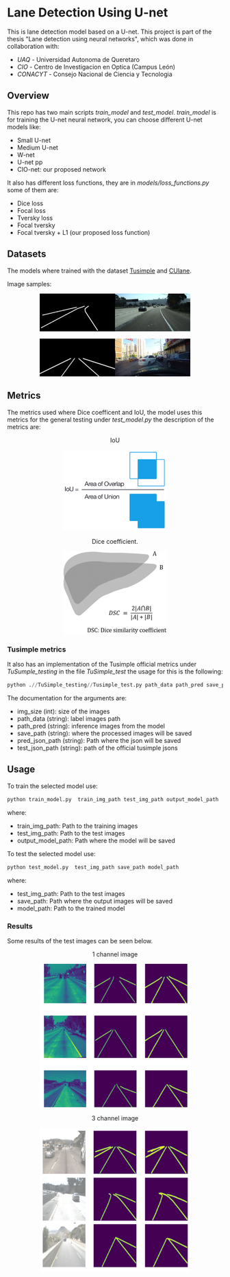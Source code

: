 # Lane Detection Using U-net
This is lane detection model based on a U-net. This project is part of the thesis "Lane detection using neural networks", which was done in collaboration with:
 * _UAQ_ - Universidad Autonoma de Queretaro
 * _CIO_ - Centro de Investigacion en Optica (Campus León)
 * _CONACYT_ - Consejo Nacional de Ciencia y Tecnologia

## Overview

This repo has two main scripts _train_model_ and _test_model_. _train_model_ is for training the U-net neural network, you can choose different U-net models like: 
* Small U-net
* Medium U-net
* W-net
* U-net pp
* CIO-net: our proposed network

It also has different loss functions, they are in _models/loss_functions.py_ some of them are:
* Dice loss
* Focal loss
* Tversky loss
* Focal tversky
* Focal tversky + L1 (our proposed loss function)

## Datasets
The models where trained with the dataset [Tusimple](https://www.kaggle.com/datasets/manideep1108/tusimple) and [CUlane](https://xingangpan.github.io/projects/CULane.html).

Image samples:
<p align="center">
  <img width="70%" height="48%" src="img/Tusimple.jpg">  
</p>

<p align="center">
  <img width="70%" height="48%" src="img/CULane.jpg">  
</p>


## Metrics

The metrics used where Dice coefficent and IoU, the model uses this metrics for the general testing under _test_model.py_ the description of the metrics are:

<p align="center">
IoU 
</p>

<p align="center">
<img width="48%" height="48%" src="img/IoU.png">  
</p>

<p align="center">
Dice coefficient.
</p>
<p align="center">
<img width="48%" height="48%" src="img/Dice.png">
</p>

### Tusimple metrics

It also has an implementation of the Tusimple official metrics under _TuSumple_testing_ in the file _TuSimple_test_ the usage for this is the following:

```python
python .//TuSimple_testing//Tusimple_test.py path_data path_pred save_path pred_json_path test_json_path
```

The documentation for the arguments are:

* img_size (int): size of the images
* path_data (string): label images path
* path_pred (string): inference images from the model
* save_path (string): where the processed images will be saved
* pred_json_path (string): Path where the json will be saved
* test_json_path (string): path of the official tusimple jsons

## Usage

To train the selected model use:
```python
python train_model.py  train_img_path test_img_path output_model_path
```
where:
* train_img_path: Path to the training images
* test_img_path: Path to the test images
* output_model_path: Path where the model will be saved

To test the selected model use:
```python
python test_model.py  test_img_path save_path model_path
```
where:
* test_img_path: Path to the test images
* save_path: Path where the output images will be saved
* model_path: Path to the trained model

### Results

Some results of the test images can be seen below.

<p align="center">
1 channel image
</p>

<p align="center">
<img width="70%" height="70%" src="img/Results.png">  
</p>

<p align="center">
3 channel image
</p>
<p align="center">
<img width="70%" height="70%" src="img/3chanel.png">
</p>